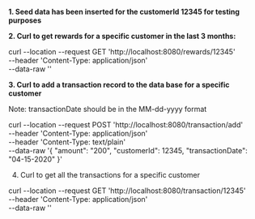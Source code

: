 **1. Seed data has been inserted for the customerId 12345 for testing purposes**

**2. Curl to get rewards for a specific customer in the last 3 months:**

curl --location --request GET 'http://localhost:8080/rewards/12345' \
--header 'Content-Type: application/json' \
--data-raw ''

**3. Curl to add a transaction record to the data base for a specific customer**

Note: transactionDate should be in the MM-dd-yyyy format

curl --location --request POST 'http://localhost:8080/transaction/add' \
--header 'Content-Type: application/json' \
--header 'Content-Type: text/plain' \
--data-raw '{
    "amount": "200",
    "customerId": 12345,
    "transactionDate": "04-15-2020"
}'

4. Curl to get all the transactions for a specific customer

curl --location --request GET 'http://localhost:8080/transaction/12345' \
--header 'Content-Type: application/json' \
--data-raw ''

